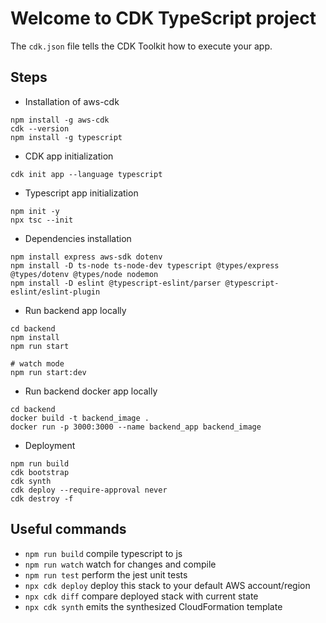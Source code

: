 # Welcome to CDK TypeScript project

The `cdk.json` file tells the CDK Toolkit how to execute your app.

## Steps

- Installation of aws-cdk

```
npm install -g aws-cdk
cdk --version
npm install -g typescript
```

- CDK app initialization

```
cdk init app --language typescript
```

- Typescript app initialization

```
npm init -y
npx tsc --init
```

- Dependencies installation

```
npm install express aws-sdk dotenv
npm install -D ts-node ts-node-dev typescript @types/express @types/dotenv @types/node nodemon
npm install -D eslint @typescript-eslint/parser @typescript-eslint/eslint-plugin
```

- Run backend app locally

```
cd backend
npm install
npm run start

# watch mode
npm run start:dev
```

- Run backend docker app locally

```
cd backend
docker build -t backend_image .
docker run -p 3000:3000 --name backend_app backend_image
```

- Deployment

```
npm run build
cdk bootstrap
cdk synth
cdk deploy --require-approval never
cdk destroy -f
```

## Useful commands

- `npm run build` compile typescript to js
- `npm run watch` watch for changes and compile
- `npm run test` perform the jest unit tests
- `npx cdk deploy` deploy this stack to your default AWS account/region
- `npx cdk diff` compare deployed stack with current state
- `npx cdk synth` emits the synthesized CloudFormation template
